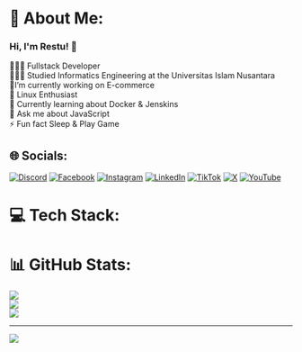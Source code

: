 # 💫 About Me:
### Hi, I'm Restu! 👋
👩🏻‍💻 Fullstack Developer<br> 👩🏻‍🎓 Studied Informatics Engineering at the Universitas Islam Nusantara<br>🔭I’m currently working on E-commerce<br> 🎨 Linux Enthusiast<br> 💭 Currently learning about Docker & Jenskins<br>💬 Ask me about JavaScript<br>⚡ Fun fact Sleep & Play Game


## 🌐 Socials:
[![Discord](https://img.shields.io/badge/Discord-%237289DA.svg?logo=discord&logoColor=white)](https://discord.gg/Restuusgh) [![Facebook](https://img.shields.io/badge/Facebook-%231877F2.svg?logo=Facebook&logoColor=white)](https://facebook.com/RestuSinggih) [![Instagram](https://img.shields.io/badge/Instagram-%23E4405F.svg?logo=Instagram&logoColor=white)](https://instagram.com/restuusgh) [![LinkedIn](https://img.shields.io/badge/LinkedIn-%230077B5.svg?logo=linkedin&logoColor=white)](https://linkedin.com/in/Restu-Singgih-Pasaribu) [![TikTok](https://img.shields.io/badge/TikTok-%23000000.svg?logo=TikTok&logoColor=white)](https://tiktok.com/@RestuDev) [![X](https://img.shields.io/badge/X-black.svg?logo=X&logoColor=white)](https://x.com/restuusgh) [![YouTube](https://img.shields.io/badge/YouTube-%23FF0000.svg?logo=YouTube&logoColor=white)](https://www.youtube.com/@RestuGaming14) 

# 💻 Tech Stack:

# 📊 GitHub Stats:
![](https://github-readme-stats.vercel.app/api?username=restuusgh&theme=react&hide_border=false&include_all_commits=false&count_private=false)<br/>
![](https://github-readme-streak-stats.herokuapp.com/?user=restuusgh&theme=react&hide_border=false)<br/>
![](https://github-readme-stats.vercel.app/api/top-langs/?username=restuusgh&theme=react&hide_border=false&include_all_commits=false&count_private=false&layout=compact)

---
[![](https://visitcount.itsvg.in/api?id=restuusgh&icon=6&color=0)](https://visitcount.itsvg.in)

<!-- Proudly created with GPRM ( https://gprm.itsvg.in ) -->
